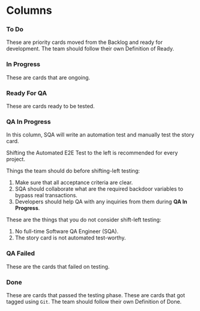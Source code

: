 # Columns

### To Do

These are priority cards moved from the Backlog and ready for development. The team should follow their own Definition of Ready.

### In Progress

These are cards that are ongoing.

### Ready For QA

These are cards ready to be tested.

### QA In Progress

In this column, SQA will write an automation test and manually test the story card.

Shifting the Automated E2E Test to the left is recommended for every project.

Things the team should do before shifting-left testing:

1. Make sure that all acceptance criteria are clear.
2. SQA should collaborate what are the required backdoor variables to bypass real transactions.
3. Developers should help QA with any inquiries from them during **QA In Progress**.

These are the things that you do not consider shift-left testing:

1. No full-time Software QA Engineer (SQA).
2. The story card is not automated test-worthy.

### QA Failed

These are the cards that failed on testing.

### Done

These are cards that passed the testing phase. These are cards that got tagged using `Git`. The team should follow their own Definition of Done.
